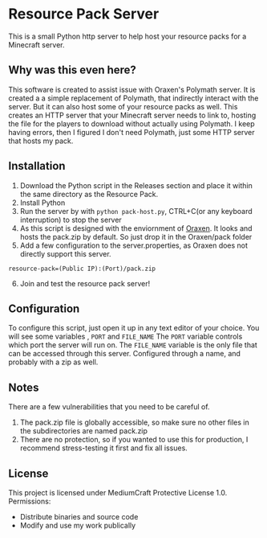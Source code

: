 # Resource Pack Server
This is a small Python http server to help host your resource packs for a Minecraft server.
## Why was this even here?
This software is created to assist issue with Oraxen's Polymath server.
It is created a a simple replacement of Polymath, that indirectly interact with the server.
But it can also host some of your resource packs as well.
This creates an HTTP server that your Minecraft server needs to link to, hosting the file for the players to download without actually using Polymath.
I keep having errors, then I figured I don't need Polymath, just some HTTP server that hosts my pack. 
## Installation
1. Download the Python script in the Releases section and place it within the same directory as the Resource Pack.
2. Install Python
3. Run the server by with ```python pack-host.py```, CTRL+C(or any keyboard interruption) to stop the server
4. As this script is designed with the enviornment of [Oraxen](https://oraxen.com). It looks and hosts the pack.zip by default. So just drop it in the Oraxen/pack folder
5. Add a few configuration to the server.properties, as Oraxen does not directly support this server.
```
resource-pack=(Public IP):(Port)/pack.zip
```
6. Join and test the resource pack server!
## Configuration
To configure this script, just open it up in any text editor of your choice.
You will see some variables , ```PORT``` and ```FILE_NAME```
The ```PORT``` variable controls which port the server will run on.
The ```FILE_NAME``` variable is the only file that can be accessed through this server. Configured through a name, and probably with a zip as well.
## Notes
There are a few vulnerabilities that you need to be careful of.
1. The pack.zip file is globally accessible, so make sure no other files in the subdirectories are named pack.zip
2. There are no protection, so if you wanted to use this for production, I recommend stress-testing it first and fix all issues.
## License
This project is licensed under MediumCraft Protective License 1.0.
Permissions:
* Distribute binaries and source code
* Modify and use my work publically
